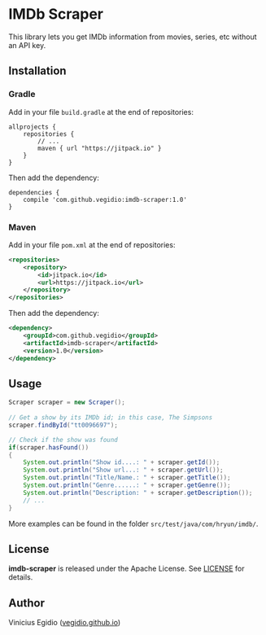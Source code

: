 # IMDb Scraper

This library lets you get IMDb information from movies, series, etc without an API key.

## Installation

### Gradle

Add in your file `build.gradle` at the end of repositories:

```
allprojects {
	repositories {
		// ...
		maven { url "https://jitpack.io" }
	}
}
```

Then add the dependency:

```
dependencies {
	compile 'com.github.vegidio:imdb-scraper:1.0'
}
```

### Maven

Add in your file `pom.xml` at the end of repositories:

```xml
<repositories>
	<repository>
		<id>jitpack.io</id>
		<url>https://jitpack.io</url>
	</repository>
</repositories>
```

Then add the dependency:

```xml
<dependency>
	<groupId>com.github.vegidio</groupId>
	<artifactId>imdb-scraper</artifactId>
	<version>1.0</version>
</dependency>
```

## Usage

```java
Scraper scraper = new Scraper();
		
// Get a show by its IMDb id; in this case, The Simpsons
scraper.findById("tt0096697");

// Check if the show was found
if(scraper.hasFound())
{
	System.out.println("Show id....: " + scraper.getId());
	System.out.println("Show url...: " + scraper.getUrl());
	System.out.println("Title/Name.: " + scraper.getTitle());
	System.out.println("Genre......: " + scraper.getGenre());
	System.out.println("Description: " + scraper.getDescription());
	// ...
}
```

More examples can be found in the folder `src/test/java/com/hryun/imdb/`.

## License

**imdb-scraper** is released under the Apache License. See <a href="LICENSE.txt">LICENSE</a> for details.

## Author

Vinicius Egidio (<a href="http://vegidio.github.io">vegidio.github.io</a>)